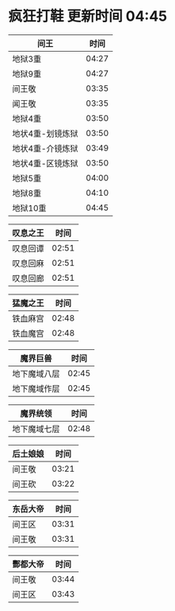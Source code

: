 # 疯狂打鞋 更新时间 04:45

| 间王   | 时间    |
|--------|-------|
| 地狱3重 | 04:27 |
| 地狱9重 | 04:27 |
| 间王敬 | 03:35 |
| 闻王敬 | 03:35 |
| 地狱4重 | 03:50 |
| 地状4重-划镜炼狱 | 03:50 |
| 地状4重-介镜炼狱 | 03:49 |
| 地状4重-区镜炼狱 | 03:50 |
| 地狱5重 | 04:00 |
| 地狱8重 | 04:10 |
| 地狱10重 | 04:45 |

| 叹息之王   | 时间    |
|--------|-------|
| 叹息回谭 | 02:51 |
| 叹息回麻 | 02:51 |
| 叹息回廊 | 02:51 |

| 猛魔之王   | 时间    |
|--------|-------|
| 铁血麻宫 | 02:48 |
| 铁血魔宫 | 02:48 |

| 魔界巨兽   | 时间    |
|--------|-------|
| 地下魔域八层 | 02:45 |
| 地下魔域作层 | 02:45 |

| 魔界统领   | 时间    |
|--------|-------|
| 地下魔域七层 | 02:48 |

| 后土娘娘   | 时间    |
|--------|-------|
| 间王敬 | 03:21 |
| 间王砍 | 03:22 |

| 东岳大帝   | 时间    |
|--------|-------|
| 间王区 | 03:31 |
| 间王敬 | 03:31 |

| 酆都大帝   | 时间    |
|--------|-------|
| 间王敬 | 03:44 |
| 间王区 | 03:43 |